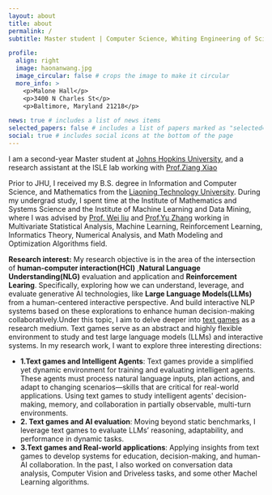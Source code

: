 ```yaml
---
layout: about
title: about
permalink: /
subtitle: Master student | Computer Science, Whiting Engineering of Science, Johns Hopkins University

profile:
  align: right
  image: haonanwang.jpg
  image_circular: false # crops the image to make it circular
  more_info: >
    <p>Malone Hall</p>
    <p>3400 N Charles St</p>
    <p>Baltimore, Maryland 21218</p>

news: true # includes a list of news items
selected_papers: false # includes a list of papers marked as "selected={true}"
social: true # includes social icons at the bottom of the page
---
```


I am a second-year Master student at [Johns Hopkins University](https://www.jhu.edu/), and a research assistant at the ISLE lab working with [Prof.Ziang Xiao](https://www.ziangxiao.com/) 

Prior to JHU, I received my B.S. degree in Information and Computer Science, and Mathematics from the [Liaoning Technology University](https://en.lntu.edu.cn/). During my undergrad study, I spent time at the Institute of Mathematics and Systems Science and the Institute of Machine Learning and Data Mining, where I was advised by [Prof. Wei liu](https://www.researchgate.net/profile/Wei-Liu-523) and [Prof.Yu Zhang](https://www.researchgate.net/profile/Yu-Zhang-264) working in Multivariate Statistical Analysis, Machine Learning, Reinforcement Learning, Informatics Theory, Numerical Analysis, and Math Modeling and Optimization Algorithms field.


**Research interest:** My research objective is in the area of the intersection of **human-computer interaction(HCI)**
,**Natural Language Understanding(NLG)** evaluation and application and **Reinforcement Learing**. Specifically, exploring
how we can understand, leverage, and evaluate generative AI technologies, like **Large Language
Models(LLMs)** from a human-centered interactive perspective. And build interactive NLP systems
based on these explorations to enhance human decision-making collaboratively.Under this topic, I aim to delve deeper into [text games](https://www.textgames.org/) as a research medium.
Text games serve as an abstract and highly flexible environment to study and test large language models (LLMs) and interactive systems. In my research work, I want to explore three interesting directions:
- **1.Text games and Intelligent Agents**:
Text games provide a simplified yet dynamic environment for training and evaluating intelligent agents. These agents must process natural language inputs, plan actions, and adapt to changing scenarios—skills that are critical for real-world applications. Using text games to study intelligent agents' decision-making, memory, and collaboration in partially observable, multi-turn environments.
- **2. Text games and AI evaluation**: Moving beyond static benchmarks, I leverage text games to evaluate LLMs’ reasoning, adaptability, and performance in dynamic tasks.
- **3.Text games and Real-world applications**: Applying insights from text games to develop systems for education, decision-making, and human-AI collaboration.
In the past, I also worked on conversation data analysis, Computer Vision and Driveless tasks, and some other Machel Learning algorithms.


